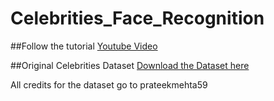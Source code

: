 # Celebrities_Face_Recognition

##Follow the tutorial
[Youtube Video](https://youtu.be/xiD4jfLw4B0)

##Original Celebrities Dataset 
[Download the Dataset here](https://github.com/prateekmehta59/Celebrity-Face-Recognition-Dataset)

All credits for the dataset go to prateekmehta59
